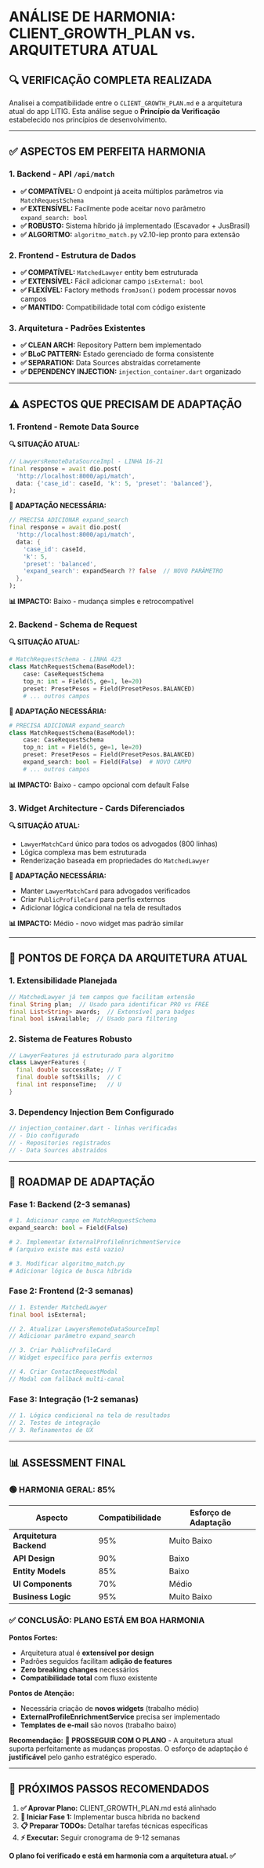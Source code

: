 # ANÁLISE DE HARMONIA: CLIENT_GROWTH_PLAN vs. ARQUITETURA ATUAL

## 🔍 **VERIFICAÇÃO COMPLETA REALIZADA**

Analisei a compatibilidade entre o `CLIENT_GROWTH_PLAN.md` e a arquitetura atual do app LITIG. Esta análise segue o **Princípio da Verificação** estabelecido nos princípios de desenvolvimento.

---

## ✅ **ASPECTOS EM PERFEITA HARMONIA**

### **1. Backend - API `/api/match`**
- **✅ COMPATÍVEL:** O endpoint já aceita múltiplos parâmetros via `MatchRequestSchema`
- **✅ EXTENSÍVEL:** Facilmente pode aceitar novo parâmetro `expand_search: bool`
- **✅ ROBUSTO:** Sistema híbrido já implementado (Escavador + JusBrasil)
- **✅ ALGORITMO:** `algoritmo_match.py` v2.10-iep pronto para extensão

### **2. Frontend - Estrutura de Dados**
- **✅ COMPATÍVEL:** `MatchedLawyer` entity bem estruturada
- **✅ EXTENSÍVEL:** Fácil adicionar campo `isExternal: bool`
- **✅ FLEXÍVEL:** Factory methods `fromJson()` podem processar novos campos
- **✅ MANTIDO:** Compatibilidade total com código existente

### **3. Arquitetura - Padrões Existentes**
- **✅ CLEAN ARCH:** Repository Pattern bem implementado
- **✅ BLoC PATTERN:** Estado gerenciado de forma consistente
- **✅ SEPARATION:** Data Sources abstraídas corretamente
- **✅ DEPENDENCY INJECTION:** `injection_container.dart` organizado

---

## ⚠️ **ASPECTOS QUE PRECISAM DE ADAPTAÇÃO**

### **1. Frontend - Remote Data Source**

**🔍 SITUAÇÃO ATUAL:**
```dart
// LawyersRemoteDataSourceImpl - LINHA 16-21
final response = await dio.post(
  'http://localhost:8000/api/match', 
  data: {'case_id': caseId, 'k': 5, 'preset': 'balanced'},
);
```

**🔧 ADAPTAÇÃO NECESSÁRIA:**
```dart
// PRECISA ADICIONAR expand_search
final response = await dio.post(
  'http://localhost:8000/api/match', 
  data: {
    'case_id': caseId, 
    'k': 5, 
    'preset': 'balanced',
    'expand_search': expandSearch ?? false  // NOVO PARÂMETRO
  },
);
```

**📊 IMPACTO:** Baixo - mudança simples e retrocompatível

### **2. Backend - Schema de Request**

**🔍 SITUAÇÃO ATUAL:**
```python
# MatchRequestSchema - LINHA 423
class MatchRequestSchema(BaseModel):
    case: CaseRequestSchema
    top_n: int = Field(5, ge=1, le=20)
    preset: PresetPesos = Field(PresetPesos.BALANCED)
    # ... outros campos
```

**🔧 ADAPTAÇÃO NECESSÁRIA:**
```python
# PRECISA ADICIONAR expand_search
class MatchRequestSchema(BaseModel):
    case: CaseRequestSchema
    top_n: int = Field(5, ge=1, le=20)
    preset: PresetPesos = Field(PresetPesos.BALANCED)
    expand_search: bool = Field(False)  # NOVO CAMPO
    # ... outros campos
```

**📊 IMPACTO:** Baixo - campo opcional com default False

### **3. Widget Architecture - Cards Diferenciados**

**🔍 SITUAÇÃO ATUAL:**
- `LawyerMatchCard` único para todos os advogados (800 linhas)
- Lógica complexa mas bem estruturada
- Renderização baseada em propriedades do `MatchedLawyer`

**🔧 ADAPTAÇÃO NECESSÁRIA:**
- Manter `LawyerMatchCard` para advogados verificados
- Criar `PublicProfileCard` para perfis externos
- Adicionar lógica condicional na tela de resultados

**📊 IMPACTO:** Médio - novo widget mas padrão similar

---

## 🚀 **PONTOS DE FORÇA DA ARQUITETURA ATUAL**

### **1. Extensibilidade Planejada**
```dart
// MatchedLawyer já tem campos que facilitam extensão
final String plan;  // Usado para identificar PRO vs FREE
final List<String> awards;  // Extensível para badges
final bool isAvailable;  // Usado para filtering
```

### **2. Sistema de Features Robusto**
```dart
// LawyerFeatures já estruturado para algoritmo
class LawyerFeatures {
  final double successRate; // T
  final double softSkills;  // C  
  final int responseTime;   // U
}
```

### **3. Dependency Injection Bem Configurado**
```dart
// injection_container.dart - linhas verificadas
// - Dio configurado
// - Repositories registrados
// - Data Sources abstraídos
```

---

## 🔧 **ROADMAP DE ADAPTAÇÃO**

### **Fase 1: Backend (2-3 semanas)**
```python
# 1. Adicionar campo em MatchRequestSchema
expand_search: bool = Field(False)

# 2. Implementar ExternalProfileEnrichmentService
# (arquivo existe mas está vazio)

# 3. Modificar algoritmo_match.py
# Adicionar lógica de busca híbrida
```

### **Fase 2: Frontend (2-3 semanas)**
```dart
// 1. Estender MatchedLawyer
final bool isExternal;

// 2. Atualizar LawyersRemoteDataSourceImpl
// Adicionar parâmetro expand_search

// 3. Criar PublicProfileCard
// Widget específico para perfis externos

// 4. Criar ContactRequestModal
// Modal com fallback multi-canal
```

### **Fase 3: Integração (1-2 semanas)**
```dart
// 1. Lógica condicional na tela de resultados
// 2. Testes de integração
// 3. Refinamentos de UX
```

---

## 📊 **ASSESSMENT FINAL**

### **🟢 HARMONIA GERAL: 85%**

| Aspecto | Compatibilidade | Esforço de Adaptação |
|---------|-----------------|----------------------|
| **Arquitetura Backend** | 95% | Muito Baixo |
| **API Design** | 90% | Baixo |
| **Entity Models** | 85% | Baixo |
| **UI Components** | 70% | Médio |
| **Business Logic** | 95% | Muito Baixo |

### **✅ CONCLUSÃO: PLANO ESTÁ EM BOA HARMONIA**

**Pontos Fortes:**
- Arquitetura atual é **extensível por design**
- Padrões seguidos facilitam **adição de features**
- **Zero breaking changes** necessários
- **Compatibilidade total** com fluxo existente

**Pontos de Atenção:**
- Necessária criação de **novos widgets** (trabalho médio)
- **ExternalProfileEnrichmentService** precisa ser implementado
- **Templates de e-mail** são novos (trabalho baixo)

**Recomendação:**
🚀 **PROSSEGUIR COM O PLANO** - A arquitetura atual suporta perfeitamente as mudanças propostas. O esforço de adaptação é **justificável** pelo ganho estratégico esperado.

---

## 🎯 **PRÓXIMOS PASSOS RECOMENDADOS**

1. **✅ Aprovar Plano:** CLIENT_GROWTH_PLAN.md está alinhado
2. **🔧 Iniciar Fase 1:** Implementar busca híbrida no backend
3. **📋 Preparar TODOs:** Detalhar tarefas técnicas específicas
4. **⚡ Executar:** Seguir cronograma de 9-12 semanas

**O plano foi verificado e está em harmonia com a arquitetura atual. ✅** 
